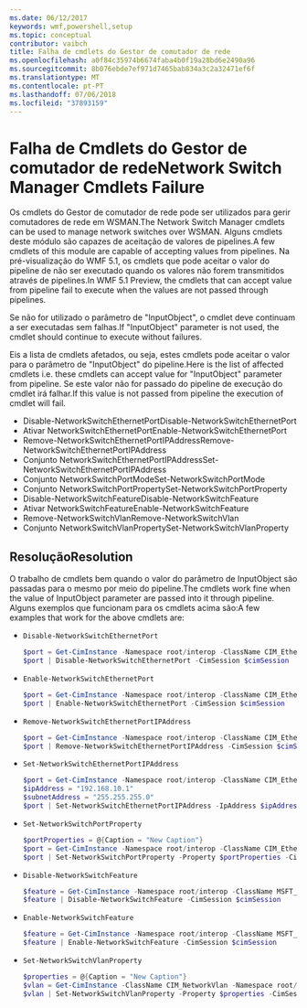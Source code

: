 ```yaml
---
ms.date: 06/12/2017
keywords: wmf,powershell,setup
ms.topic: conceptual
contributor: vaibch
title: Falha de cmdlets do Gestor de comutador de rede
ms.openlocfilehash: a0f84c35974b6674faba4b0f19a28bd6e2490a96
ms.sourcegitcommit: 8b076ebde7ef971d7465bab834a3c2a32471ef6f
ms.translationtype: MT
ms.contentlocale: pt-PT
ms.lasthandoff: 07/06/2018
ms.locfileid: "37893159"
---
```

# <a name="network-switch-manager-cmdlets-failure"></a><span data-ttu-id="c2daf-103">Falha de Cmdlets do Gestor de comutador de rede</span><span class="sxs-lookup"><span data-stu-id="c2daf-103">Network Switch Manager Cmdlets Failure</span></span>

<span data-ttu-id="c2daf-104">Os cmdlets do Gestor de comutador de rede pode ser utilizados para gerir comutadores de rede em WSMAN.</span><span class="sxs-lookup"><span data-stu-id="c2daf-104">The Network Switch Manager cmdlets can be used to manage network switches over WSMAN.</span></span>
<span data-ttu-id="c2daf-105">Alguns cmdlets deste módulo são capazes de aceitação de valores de pipelines.</span><span class="sxs-lookup"><span data-stu-id="c2daf-105">A few cmdlets of this module are capable of accepting values from pipelines.</span></span>
<span data-ttu-id="c2daf-106">Na pré-visualização do WMF 5.1, os cmdlets que pode aceitar o valor do pipeline de não ser executado quando os valores não forem transmitidos através de pipelines.</span><span class="sxs-lookup"><span data-stu-id="c2daf-106">In WMF 5.1 Preview, the cmdlets that can accept value from pipeline fail to execute when the values are not passed through pipelines.</span></span>

<span data-ttu-id="c2daf-107">Se não for utilizado o parâmetro de "InputObject", o cmdlet deve continuam a ser executadas sem falhas.</span><span class="sxs-lookup"><span data-stu-id="c2daf-107">If "InputObject" parameter is not used, the cmdlet should continue to execute without failures.</span></span>

<span data-ttu-id="c2daf-108">Eis a lista de cmdlets afetados, ou seja, estes cmdlets pode aceitar o valor para o parâmetro de "InputObject" do pipeline.</span><span class="sxs-lookup"><span data-stu-id="c2daf-108">Here is the list of affected cmdlets i.e. these cmdlets can accept value for "InputObject" parameter from pipeline.</span></span>
<span data-ttu-id="c2daf-109">Se este valor não for passado do pipeline de execução do cmdlet irá falhar.</span><span class="sxs-lookup"><span data-stu-id="c2daf-109">If this value is not passed from pipeline the execution of cmdlet will fail.</span></span>

- <span data-ttu-id="c2daf-110">Disable-NetworkSwitchEthernetPort</span><span class="sxs-lookup"><span data-stu-id="c2daf-110">Disable-NetworkSwitchEthernetPort</span></span>
- <span data-ttu-id="c2daf-111">Ativar NetworkSwitchEthernetPort</span><span class="sxs-lookup"><span data-stu-id="c2daf-111">Enable-NetworkSwitchEthernetPort</span></span>
- <span data-ttu-id="c2daf-112">Remove-NetworkSwitchEthernetPortIPAddress</span><span class="sxs-lookup"><span data-stu-id="c2daf-112">Remove-NetworkSwitchEthernetPortIPAddress</span></span>
- <span data-ttu-id="c2daf-113">Conjunto NetworkSwitchEthernetPortIPAddress</span><span class="sxs-lookup"><span data-stu-id="c2daf-113">Set-NetworkSwitchEthernetPortIPAddress</span></span>
- <span data-ttu-id="c2daf-114">Conjunto NetworkSwitchPortMode</span><span class="sxs-lookup"><span data-stu-id="c2daf-114">Set-NetworkSwitchPortMode</span></span>
- <span data-ttu-id="c2daf-115">Conjunto NetworkSwitchPortProperty</span><span class="sxs-lookup"><span data-stu-id="c2daf-115">Set-NetworkSwitchPortProperty</span></span>
- <span data-ttu-id="c2daf-116">Disable-NetworkSwitchFeature</span><span class="sxs-lookup"><span data-stu-id="c2daf-116">Disable-NetworkSwitchFeature</span></span>
- <span data-ttu-id="c2daf-117">Ativar NetworkSwitchFeature</span><span class="sxs-lookup"><span data-stu-id="c2daf-117">Enable-NetworkSwitchFeature</span></span>
- <span data-ttu-id="c2daf-118">Remove-NetworkSwitchVlan</span><span class="sxs-lookup"><span data-stu-id="c2daf-118">Remove-NetworkSwitchVlan</span></span>
- <span data-ttu-id="c2daf-119">Conjunto NetworkSwitchVlanProperty</span><span class="sxs-lookup"><span data-stu-id="c2daf-119">Set-NetworkSwitchVlanProperty</span></span>

## <a name="resolution"></a><span data-ttu-id="c2daf-120">Resolução</span><span class="sxs-lookup"><span data-stu-id="c2daf-120">Resolution</span></span>

<span data-ttu-id="c2daf-121">O trabalho de cmdlets bem quando o valor do parâmetro de InputObject são passadas para o mesmo por meio do pipeline.</span><span class="sxs-lookup"><span data-stu-id="c2daf-121">The cmdlets work fine when the value of InputObject parameter are passed into it through pipeline.</span></span> <span data-ttu-id="c2daf-122">Alguns exemplos que funcionam para os cmdlets acima são:</span><span class="sxs-lookup"><span data-stu-id="c2daf-122">A few examples that work for the above cmdlets are:</span></span>

- `Disable-NetworkSwitchEthernetPort`

  ```powershell
  $port = Get-CimInstance -Namespace root/interop -ClassName CIM_EthernetPort -CimSession $cimSession | Select-Object -First 1
  $port | Disable-NetworkSwitchEthernetPort -CimSession $cimSession
  ```

- `Enable-NetworkSwitchEthernetPort`

  ```powershell
  $port = Get-CimInstance -Namespace root/interop -ClassName CIM_EthernetPort -CimSession $cimSession | Select-Object -First 1
  $port | Enable-NetworkSwitchEthernetPort -CimSession $cimSession
  ```

- `Remove-NetworkSwitchEthernetPortIPAddress`

  ```powershell
  $port = Get-CimInstance -Namespace root/interop -ClassName CIM_EthernetPort -CimSession $cimSession | Select-Object -First 1
  $port | Remove-NetworkSwitchEthernetPortIPAddress -CimSession $cimSession
  ```

- `Set-NetworkSwitchEthernetPortIPAddress`

  ```powershell
  $port = Get-CimInstance -Namespace root/interop -ClassName CIM_EthernetPort -CimSession $cimSession | Select-Object -First 1
  $ipAddress = "192.168.10.1"
  $subnetAddress = "255.255.255.0"
  $port | Set-NetworkSwitchEthernetPortIPAddress -IpAddress $ipAddress -SubnetAddress $subnetAddress -CimSession $cimSession
  ```

- `Set-NetworkSwitchPortProperty`

  ```powershell
  $portProperties = @{Caption = "New Caption"}
  $port = Get-CimInstance -Namespace root/interop -ClassName CIM_EthernetPort -CimSession $cimSession | Select-Object -First 1
  $port | Set-NetworkSwitchPortProperty -Property $portProperties -CimSession $cimSession
  ```

- `Disable-NetworkSwitchFeature`

  ```powershell
  $feature = Get-CimInstance -Namespace root/interop -ClassName MSFT_Feature -CimSession $cimSession | Select-Object -First 1
  $feature | Disable-NetworkSwitchFeature -CimSession $cimSession
  ```

- `Enable-NetworkSwitchFeature`

  ```powershell
  $feature = Get-CimInstance -Namespace root/interop -ClassName MSFT_Feature -CimSession $cimSession | Select-Object -First 1
  $feature | Enable-NetworkSwitchFeature -CimSession $cimSession
  ```

- `Set-NetworkSwitchVlanProperty`

  ```powershell
  $properties = @{Caption = "New Caption"}
  $vlan = Get-CimInstance -ClassName CIM_NetworkVlan -Namespace root/interop -CimSession $cimSession | Select-Object -First 1
  $vlan | Set-NetworkSwitchVlanProperty -Property $properties -CimSession $cimSession
  ```